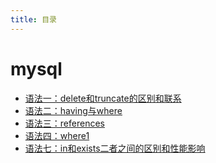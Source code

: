 ```yaml
---
title: 目录
---
```


<!-- ## 快速导航

<TOC /> -->

# mysql

- [语法一：delete和truncate的区别和联系](语法一：delete和truncate的区别和联系)
- [语法二：having与where](语法二：having与where)
- [语法三：references](语法三：references)
- [语法四：where1](语法四：where1)
- [语法七：in和exists二者之间的区别和性能影响](语法七：in和exists二者之间的区别和性能影响)